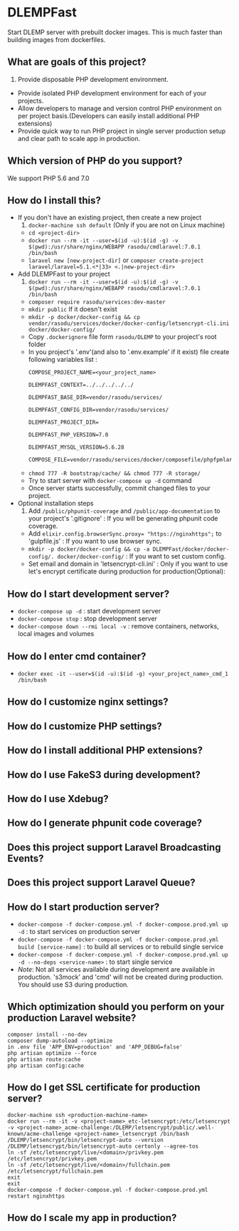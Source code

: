 # DLEMPFast
Start DLEMP server with prebuilt docker images. This is much faster than building images from dockerfiles.

## What are goals of this project?
1. Provide disposable PHP development environment.
- Provide isolated PHP development environment for each of your projects.
- Allow developers to manage and version control PHP environment on per project basis.(Developers can easily install additional PHP extensions)
- Provide quick way to run PHP project in single server production setup and clear path to scale app in production.

## Which version of PHP do you support?
We support PHP 5.6 and 7.0

## How do I install this?
- If you don't have an existing project, then create a new project
    1. ```docker-machine ssh default``` (Only if you are not on Linux machine)
    - ```cd <project-dir>```
    - ```docker run --rm -it --user=$(id -u):$(id -g) -v $(pwd):/usr/share/nginx/WEBAPP rasodu/cmdlaravel:7.0.1 /bin/bash```
    - ```laravel new [new-project-dir]``` or ```composer create-project laravel/laravel=5.1.<*|33> <.|new-project-dir>```    
- Add DLEMPFast to your project
    1. ```docker run --rm -it --user=$(id -u):$(id -g) -v $(pwd):/usr/share/nginx/WEBAPP rasodu/cmdlaravel:7.0.1 /bin/bash```
    - ```composer require rasodu/services:dev-master```
    - ```mkdir public``` If it doesn't exist
    - ```mkdir -p docker/docker-config && cp vendor/rasodu/services/docker/docker-config/letsencrypt-cli.ini docker/docker-config/```
    - Copy ```.dockerignore``` file form ```rasodu/DLEMP``` to your project's root folder
    - In you project's '.env'(and also to '.env.example' if it exist) file create following variables list :
        ```
        COMPOSE_PROJECT_NAME=<your_project_name>

        DLEMPFAST_CONTEXT=../../../../../

        DLEMPFAST_BASE_DIR=vendor/rasodu/services/

        DLEMPFAST_CONFIG_DIR=vendor/rasodu/services/

        DLEMPFAST_PROJECT_DIR=

        DLEMPFAST_PHP_VERSION=7.0

        DLEMPFAST_MYSQL_VERSION=5.6.28

        COMPOSE_FILE=vendor/rasodu/services/docker/composefile/phpfpmlaravel.yml;vendor/rasodu/services/docker/composefile/phpfpmlaravel.override.yml;vendor/rasodu/services/docker/composefile/nginx.yml;vendor/rasodu/services/docker/composefile/nginxlaravel.yml
        ```
    - ```chmod 777 -R bootstrap/cache/ && chmod 777 -R storage/```
    - Try to start server with ```docker-compose up -d``` command
    - Once server starts successfully, commit changed files to your project.
- Optional installation steps
    1. Add ```/public/phpunit-coverage``` and ```/public/app-documentation``` to your project's '.gitignore' : If you will be generating phpunit code coverage.
    - Add ```elixir.config.browserSync.proxy= "https://nginxhttps";``` to 'gulpfile.js' : If you want to use browser sync.
    - ```mkdir -p docker/docker-config && cp -a DLEMPFast/docker/docker-config/. docker/docker-config/``` : If you want to set custom config.
    - Set email and domain in 'letsencrypt-cli.ini' : Only if you want to use let's encrypt certificate during production for production(Optional):


## How do I start development server?
- ```docker-compose up -d``` : start development server
- ```docker-compose stop``` : stop development server
- ```docker-compose down --rmi local -v``` : remove containers, networks, local images and volumes

## How do I enter cmd container?
- ```docker exec -it --user=$(id -u):$(id -g) <your_project_name>_cmd_1 /bin/bash```

## How do I customize nginx settings?

## How do I customize PHP settings?

## How do I install additional PHP extensions?

## How do I use FakeS3 during development?

## How do I use Xdebug?

## How do I generate phpunit code coverage?

## Does this project support Laravel Broadcasting Events?

## Does this project support Laravel Queue?

## How do I start production server?
- ```docker-compose -f docker-compose.yml -f docker-compose.prod.yml up -d``` : to start services on production server
- ```docker-compose -f docker-compose.yml -f docker-compose.prod.yml build [service-name]``` : to build all services or to rebuild single service
- ```docker-compose -f docker-compose.yml -f docker-compose.prod.yml up -d --no-deps <service-name>``` : to start single service
- *Note*: Not all services available during development are available in production. 's3mock' and 'cmd' will not be created during production. You should use S3 during production.

## Which optimization should you perform on your production Laravel website?
```
composer install --no-dev
composer dump-autoload --optimize
in .env file 'APP_ENV=production' and 'APP_DEBUG=false'
php artisan optimize --force
php artisan route:cache
php artisan config:cache
```

## How do I get SSL certificate for production server?
```
docker-machine ssh <production-machine-name>
docker run --rm -it -v <project-name>_etc-letsencrypt:/etc/letsencrypt -v <project-name>_acme-challenge:/DLEMP/letsencrypt/public/.well-known/acme-challenge <project-name>_letsencrypt /bin/bash
/DLEMP/letsencrypt/bin/letsencrypt-auto --version
/DLEMP/letsencrypt/bin/letsencrypt-auto certonly --agree-tos
ln -sf /etc/letsencrypt/live/<domain>/privkey.pem /etc/letsencrypt/privkey.pem
ln -sf /etc/letsencrypt/live/<domain>/fullchain.pem /etc/letsencrypt/fullchain.pem
exit
exit
docker-compose -f docker-compose.yml -f docker-compose.prod.yml restart nginxhttps
```

## How do I scale my app in production?
